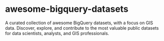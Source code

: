 # awesome-bigquery-datasets
A curated collection of awesome BigQuery datasets, with a focus on GIS data. Discover, explore, and contribute to the most valuable public datasets for data scientists, analysts, and GIS professionals.
